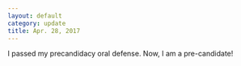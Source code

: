 ```yaml
---
layout: default
category: update
title: Apr. 28, 2017 
---
```

I passed my precandidacy oral defense. Now, I am a pre-candidate! 
